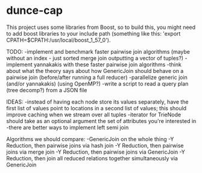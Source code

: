 # dunce-cap

This project uses some libraries from Boost, so to build this, you might need to add boost libraries to your include path (something like this: 'export CPATH=$CPATH:/usr/local/boost_1_57_0').

TODO:
-implement and benchmark faster pairwise join algorithms (maybe without an index - just sorted merge join outputting a vector of tuples?)
-implement yannakakis with these faster pairwise join algorithms
-think about what the theory says about how GenericJoin should behave on a pairwise join (before/after running a full reducer)
-parallelize generic join (and/or yannakakis) (using OpenMP?)
-write a script to read a query plan (tree decomp?) from a JSON file

IDEAS:
-instead of having each node store its values separately, have the first list of values point to locations in a second list of values; this should improve caching when we stream over all tuples
-iterator for TrieNode should take as an optional argument the set of attributes you're interested in
-there are better ways to implement left semi join

Algorithms we should compare:
-GenericJoin on the whole thing
-Y Reduction, then pairwise joins via hash join
-Y Reduction, then pairwise joins via merge join
-Y Reduction, then pairwise joins via GenericJoin
-Y Reduction, then join all reduced relations together simultaneously via GenericJoin
